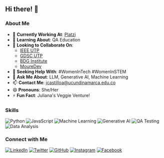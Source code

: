 ## Hi there! 👋

### About Me
- 🔭 **Currently Working At**: [Platzi](https://platzi.com)
- 🌱 **Learning About**: QA Education
- 👯 **Looking to Collaborate On**: 
  - [IEEE UTP](https://www.ieee.org)
  - [GDSC UTP](https://developers.google.com/community/gdsc)
  - [BDG Institute](https://bdginstitute.edu.co/)
  - [MoureDev](https://moure.dev)
- 🤔 **Seeking Help With**: #WomenInTech #WomenInSTEM
- 💬 **Ask Me About**: LLM, Generative AI, Machine Learning
- 📫 **Contact Me**: jcastilloa@ucundinamarca.edu.co
- 😄 **Pronouns**: She/Her
- ⚡ **Fun Fact**: Juliana's Veggie Venture!
### Skills
![Python](https://img.shields.io/badge/Python-3776AB?style=for-the-badge&logo=python&logoColor=white)
![JavaScript](https://img.shields.io/badge/JavaScript-F7DF1E?style=for-the-badge&logo=javascript&logoColor=black)
![Machine Learning](https://img.shields.io/badge/Machine%20Learning-FF6F00?style=for-the-badge&logo=machine-learning&logoColor=white)
![Generative AI](https://img.shields.io/badge/Generative%20AI-00D1A4?style=for-the-badge&logo=ai&logoColor=white)
![QA Testing](https://img.shields.io/badge/QA%20Testing-009688?style=for-the-badge&logo=testing&logoColor=white)
![Data Analysis](https://img.shields.io/badge/Data%20Analysis-4CAF50?style=for-the-badge&logo=data-analysis&logoColor=white)

### Connect with Me
[![LinkedIn](https://img.shields.io/badge/LinkedIn-0A66C2?style=for-the-badge&logo=linkedin&logoColor=white)](https://www.linkedin.com/in/julianacastilloaraujo)
[![Twitter](https://img.shields.io/badge/Twitter-1DA1F2?style=for-the-badge&logo=twitter&logoColor=white)](https://twitter.com/jcastilloaraujo)
[![GitHub](https://img.shields.io/badge/GitHub-181717?style=for-the-badge&logo=github&logoColor=white)](https://github.com/julianacastilloaraujo)
[![Instagram](https://img.shields.io/badge/Instagram-E4405F?style=for-the-badge&logo=instagram&logoColor=white)](https://instagram.com/julianacastilloaraujo)
[![Facebook](https://img.shields.io/badge/Facebook-1877F2?style=for-the-badge&logo=facebook&logoColor=white)](https://facebook.com/julianacastilloaraujo)
